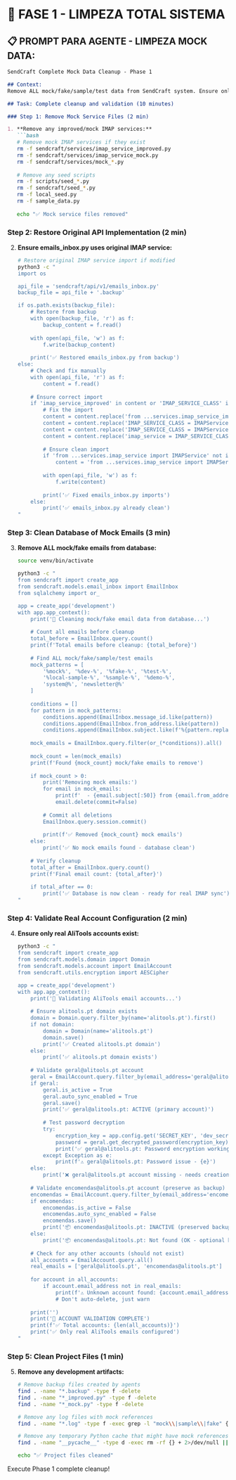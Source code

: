 # 🧹 FASE 1 - LIMPEZA TOTAL SISTEMA

## 📋 PROMPT PARA AGENTE - LIMPEZA MOCK DATA:

```markdown
SendCraft Complete Mock Data Cleanup - Phase 1

## Context:
Remove ALL mock/fake/sample/test data from SendCraft system. Ensure only real AliTools email accounts exist and no artificial data remains.

## Task: Complete cleanup and validation (10 minutes)

### Step 1: Remove Mock Service Files (2 min)

1. **Remove any improved/mock IMAP services:**
   ```bash
   # Remove mock IMAP services if they exist
   rm -f sendcraft/services/imap_service_improved.py
   rm -f sendcraft/services/imap_service_mock.py
   rm -f sendcraft/services/mock_*.py
   
   # Remove any seed scripts
   rm -f scripts/seed_*.py
   rm -f sendcraft/seed_*.py
   rm -f local_seed.py
   rm -f sample_data.py
   
   echo "✅ Mock service files removed"
   ```

### Step 2: Restore Original API Implementation (2 min)

2. **Ensure emails_inbox.py uses original IMAP service:**
   ```bash
   # Restore original IMAP service import if modified
   python3 -c "
   import os
   
   api_file = 'sendcraft/api/v1/emails_inbox.py'
   backup_file = api_file + '.backup'
   
   if os.path.exists(backup_file):
       # Restore from backup
       with open(backup_file, 'r') as f:
           backup_content = f.read()
       
       with open(api_file, 'w') as f:
           f.write(backup_content)
       
       print('✅ Restored emails_inbox.py from backup')
   else:
       # Check and fix manually
       with open(api_file, 'r') as f:
           content = f.read()
       
       # Ensure correct import
       if 'imap_service_improved' in content or 'IMAP_SERVICE_CLASS' in content:
           # Fix the import
           content = content.replace('from ...services.imap_service_improved import IMAPServiceImproved', '')
           content = content.replace('IMAP_SERVICE_CLASS = IMAPServiceImproved', '')
           content = content.replace('IMAP_SERVICE_CLASS = IMAPService', '')
           content = content.replace('imap_service = IMAP_SERVICE_CLASS(account)', 'imap_service = IMAPService(account)')
           
           # Ensure clean import
           if 'from ...services.imap_service import IMAPService' not in content:
               content = 'from ...services.imap_service import IMAPService\\n' + content
           
           with open(api_file, 'w') as f:
               f.write(content)
           
           print('✅ Fixed emails_inbox.py imports')
       else:
           print('✅ emails_inbox.py already clean')
   "
   ```

### Step 3: Clean Database of Mock Emails (3 min)

3. **Remove ALL mock/fake emails from database:**
   ```bash
   source venv/bin/activate
   
   python3 -c "
   from sendcraft import create_app
   from sendcraft.models.email_inbox import EmailInbox
   from sqlalchemy import or_
   
   app = create_app('development')
   with app.app_context():
       print('🧹 Cleaning mock/fake email data from database...')
       
       # Count all emails before cleanup
       total_before = EmailInbox.query.count()
       print(f'Total emails before cleanup: {total_before}')
       
       # Find ALL mock/fake/sample/test emails
       mock_patterns = [
           '%mock%', '%dev-%', '%fake-%', '%test-%', 
           '%local-sample-%', '%sample-%', '%demo-%',
           'system@%', 'newsletter@%'
       ]
       
       conditions = []
       for pattern in mock_patterns:
           conditions.append(EmailInbox.message_id.like(pattern))
           conditions.append(EmailInbox.from_address.like(pattern))
           conditions.append(EmailInbox.subject.like(f'%{pattern.replace(\"%\", \"\")}%'))
       
       mock_emails = EmailInbox.query.filter(or_(*conditions)).all()
       
       mock_count = len(mock_emails)
       print(f'Found {mock_count} mock/fake emails to remove')
       
       if mock_count > 0:
           print('Removing mock emails:')
           for email in mock_emails:
               print(f'  - {email.subject[:50]} from {email.from_address}')
               email.delete(commit=False)
           
           # Commit all deletions
           EmailInbox.query.session.commit()
           
           print(f'✅ Removed {mock_count} mock emails')
       else:
           print('✅ No mock emails found - database clean')
       
       # Verify cleanup
       total_after = EmailInbox.query.count()
       print(f'Final email count: {total_after}')
       
       if total_after == 0:
           print('✅ Database is now clean - ready for real IMAP sync')
   "
   ```

### Step 4: Validate Real Account Configuration (2 min)

4. **Ensure only real AliTools accounts exist:**
   ```bash
   python3 -c "
   from sendcraft import create_app
   from sendcraft.models.domain import Domain
   from sendcraft.models.account import EmailAccount
   from sendcraft.utils.encryption import AESCipher
   
   app = create_app('development')
   with app.app_context():
       print('📧 Validating AliTools email accounts...')
       
       # Ensure alitools.pt domain exists
       domain = Domain.query.filter_by(name='alitools.pt').first()
       if not domain:
           domain = Domain(name='alitools.pt')
           domain.save()
           print('✅ Created alitools.pt domain')
       else:
           print('✅ alitools.pt domain exists')
       
       # Validate geral@alitools.pt account
       geral = EmailAccount.query.filter_by(email_address='geral@alitools.pt').first()
       if geral:
           geral.is_active = True
           geral.auto_sync_enabled = True
           geral.save()
           print('✅ geral@alitools.pt: ACTIVE (primary account)')
           
           # Test password decryption
           try:
               encryption_key = app.config.get('SECRET_KEY', 'dev_secret')
               password = geral.get_decrypted_password(encryption_key)
               print('✅ geral@alitools.pt: Password encryption working')
           except Exception as e:
               print(f'⚠️ geral@alitools.pt: Password issue - {e}')
       else:
           print('❌ geral@alitools.pt account missing - needs creation')
       
       # Validate encomendas@alitools.pt account (preserve as backup)
       encomendas = EmailAccount.query.filter_by(email_address='encomendas@alitools.pt').first()
       if encomendas:
           encomendas.is_active = False
           encomendas.auto_sync_enabled = False
           encomendas.save()
           print('📦 encomendas@alitools.pt: INACTIVE (preserved backup)')
       else:
           print('📦 encomendas@alitools.pt: Not found (OK - optional backup)')
       
       # Check for any other accounts (should not exist)
       all_accounts = EmailAccount.query.all()
       real_emails = ['geral@alitools.pt', 'encomendas@alitools.pt']
       
       for account in all_accounts:
           if account.email_address not in real_emails:
               print(f'⚠️ Unknown account found: {account.email_address}')
               # Don't auto-delete, just warn
       
       print('')
       print('🎯 ACCOUNT VALIDATION COMPLETE')
       print(f'✅ Total accounts: {len(all_accounts)}')
       print('✅ Only real AliTools emails configured')
   "
   ```

### Step 5: Clean Project Files (1 min)

5. **Remove any development artifacts:**
   ```bash
   # Remove backup files created by agents
   find . -name "*.backup" -type f -delete
   find . -name "*_improved.py" -type f -delete
   find . -name "*_mock.py" -type f -delete
   
   # Remove any log files with mock references
   find . -name "*.log" -type f -exec grep -l "mock\\|sample\\|fake" {} \\; -delete
   
   # Remove any temporary Python cache that might have mock references
   find . -name "__pycache__" -type d -exec rm -rf {} + 2>/dev/null || true
   
   echo "✅ Project files cleaned"
   ```

Execute Phase 1 complete cleanup!
```
